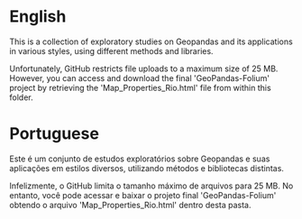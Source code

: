 # English

This is a collection of exploratory studies on Geopandas and its applications in various styles, using different methods and libraries.

Unfortunately, GitHub restricts file uploads to a maximum size of 25 MB. However, you can access and download the final 'GeoPandas-Folium' project by retrieving the 'Map_Properties_Rio.html' file from within this folder.

# Portuguese

Este é um conjunto de estudos exploratórios sobre Geopandas e suas aplicações em estilos diversos, utilizando métodos e bibliotecas distintas.

Infelizmente, o GitHub limita o tamanho máximo de arquivos para 25 MB. No entanto, você pode acessar e baixar o projeto final 'GeoPandas-Folium' obtendo o arquivo 'Map_Properties_Rio.html' dentro desta pasta.
